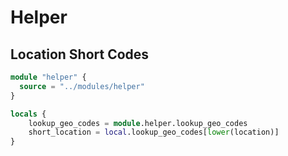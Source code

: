 # Helper

## Location Short Codes

```terraform
module "helper" {
  source = "../modules/helper"
}

locals {
    lookup_geo_codes = module.helper.lookup_geo_codes
    short_location = local.lookup_geo_codes[lower(location)]
}
```
